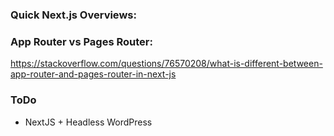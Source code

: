 ### Quick Next.js Overviews:

### App Router vs Pages Router:
https://stackoverflow.com/questions/76570208/what-is-different-between-app-router-and-pages-router-in-next-js

### ToDo
* NextJS + Headless WordPress